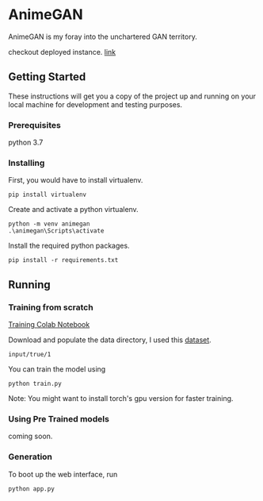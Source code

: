 # AnimeGAN

AnimeGAN is my foray into the unchartered GAN territory. 

checkout deployed instance. [link](https://anime-gan.herokuapp.com/)

## Getting Started

These instructions will get you a copy of the project up and running on your local machine for development and testing purposes.

### Prerequisites

python 3.7

### Installing

First, you would have to install virtualenv.

```
pip install virtualenv
```

Create and activate a python virtualenv.

```
python -m venv animegan
.\animegan\Scripts\activate
```

Install the required python packages.

```
pip install -r requirements.txt
```

## Running

### Training from scratch

[Training Colab Notebook](https://colab.research.google.com/drive/18FmrptLPQgeSTs_Bg8Fchuz2Ryga0xNe?usp=sharing)

Download and populate the data directory, I used this [dataset](https://www.kaggle.com/splcher/animefacedataset). 

```
input/true/1
```

You can train the model using

```
python train.py
```

Note: You might want to install torch's gpu version for faster training.

### Using Pre Trained models

coming soon.

### Generation

To boot up the web interface, run

```
python app.py
```